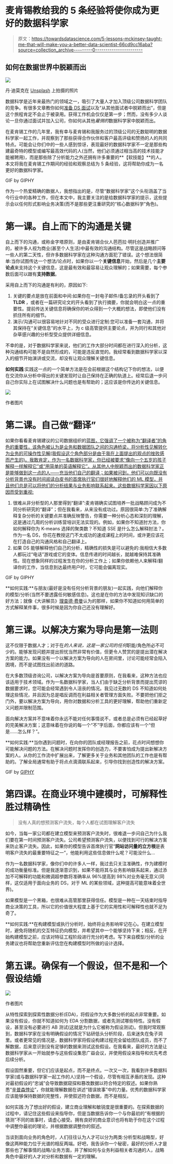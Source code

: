 # 麦肯锡教给我的 5 条经验将使你成为更好的数据科学家

> 原文：<https://towardsdatascience.com/5-lessons-mckinsey-taught-me-that-will-make-you-a-better-data-scientist-66cd9cc16aba?source=collection_archive---------0----------------------->

## 如何在数据世界中脱颖而出

![](img/e1e10e2711321a6d50cb435c49e998fd.png)

丹·迪莫克在 [Unsplash](https://unsplash.com?utm_source=medium&utm_medium=referral) 上拍摄的照片

数据科学是近年来最热门的领域之一，吸引了大量人才加入顶级公司数据科学团队的竞争。有很多文章教你如何[准备 DS 面试](/the-ultimate-interview-prep-guide-for-data-scientists-and-data-analysts-18621db1da47)以及“从其他面试者中脱颖而出”，但是这个旅程肯定不会止于被录用。获得工作机会仅仅是第一步；然而，没有多少人谈论一旦你通过面试并加入公司，你如何从其他*雇佣的*数据科学家中脱颖而出。

在麦肯锡工作的几年里，我有幸与麦肯锡和我服务过的顶级公司的无数聪明的数据科学家一起工作，并观察到了那些获得合作伙伴和客户最高评级和赞扬的人的共同特点。可能会让你们中的一些人感到惊讶，表现最好的数据科学家不一定是那些构建最奇特的模型或编写最高效代码的人(当然，他们必须通过相当高的技术技能才能被聘用)，而是那些除了分析能力之外还拥有许多重要的**【软技能】**的人。本文将我在麦肯锡工作期间的经验和观察总结为 5 条经验，这将帮助你成为一名更好的数据科学家。

GIF by GIPHY

作为一个热爱精确的数据人，我想指出的是，尽管“数据科学家”这个头衔涵盖了当今行业中的各种工作，但在本文中，我主要关注的是给数据科学家的提示，这些提示会以任何形式影响业务决策(而不是那些更注重研究的“核心数据科学”角色)。

# 第一课。自上而下的沟通是关键

自上而下的沟通，或称金字塔原则，是由麦肯锡合伙人芭芭拉·明托创造并推广的，被许多人视为商业(甚至个人生活)中最有效的沟通结构。尽管这是战略顾问等一些人的第二天性，但许多数据科学家在这种沟通方面犯了错误。这个想法很简单:当你试图传达一个想法/论点时，如果你以一个**关键信息**开始，然后是几个**主要论点**来支持这个关键信息，这是最有效和最容易让观众理解的；如果需要，每个参数后面可以跟有**支持数据**。

采用自上而下的沟通是有利的，原因如下:

1.  关键的要点是放在前面和中间:如果你在一封电子邮件/备忘录的开头看到了 **TLDR** ，或者在一篇研究论文的开头看到了执行摘要，你就会明白这一点的重要性。提前传达关键信息将确保你的听众得到一个大概的想法，即使他们没有抓住所有的细节。
2.  演示/沟通可以很容易地针对不同的受众进行定制:您可以准备一套沟通，并将其保持在“关键信息”的水平上，为 c 级高管提供主要论点，并为同行和其他对杂草感兴趣的分析型受众提供详细信息。

不幸的是，对于数据科学家来说，他们的工作大部分时间都在进行深入的分析，这种沟通结构可能不是自然形成的，可能是违反直觉的。我经常看到数据科学家以深入的细节开始演讲或交流，却没有让观众理解关键信息。

**如何实践**:实践这一点的一个简单方法是在会前根据这个结构记下你的想法，以便在交流你从分析中得出的关键发现时让自己保持在正确的轨道上。经常后退一步问自己你实际上在试图解决什么问题也是有帮助的；这应该是你传达的关键信息。

![](img/4fa3d94a6383ff85d9f4a673879ddaad.png)

作者图片

# 第二课。自己做“翻译”

如果你看看麦肯锡建议的公司数据组织的[蓝图，它强调了一个被称为“翻译者”的角色的重要性，该角色被认为是业务和数据团队之间的沟通桥梁，将分析性见解转化为业务的可操作性见解(我假设这个角色部分是由于我在上面提出的观点的挫败感而产生的)。我敢肯定，作为一名数据科学家，你已经被要求“像向一个五岁的孩子解释一样解释它”或“用简单的英语解释它”。从其他人中脱颖而出的数据科学家正是能够做到这一点的人——充当他们自己的翻译；如果被问到，他们可以向既没有分析背景也没有时间阅读白皮书的首席执行官们很好地解释他们的 ML 模型，并且他们总是可以将他们的分析结果与业务影响联系起来。这些数据科学家因以下原因而受到重视:](https://www.mckinsey.com/industries/financial-services/our-insights/building-an-effective-analytics-organization)

1.  很难从非分析型的人那里得到“翻译”:麦肯锡确实试图培养一批战略顾问成为不同分析研究的“翻译”；但在我看来，从来没有成功过。原因很简单:为了准确解释复杂分析的关键要点并准确反映警告，你需要一种分析心态和深刻的理解，这是通过几周的分析训练营培训无法实现的。例如，如果你不知道肘方法，你如何解释你为 K-means 选择的聚类数？不知道 SSE 是什么怎么解释肘法？。作为一名 DS，你花在教授这门不太成功的速成课程上的时间，或许更应该花在打造自己的沟通风格和自己翻译上。
2.  如果 DS 能够解释他们自己的分析，精确性的损失是可以避免的:我相信大多数人都玩过“电话”游戏或它的变体。信息传递的时间越长，就越难保持其准确性。现在想象同样的过程发生在你的分析工作上；如果你依赖他人来解释/翻译你的工作，当信息到达最终用户时，它可能会偏离现实。

GIF by GIPHY

**如何实践:**与朋友(最好是没有任何分析背景的朋友)一起实践，向他们解释你的模型/分析(当然不要透露任何敏感信息)。这也是在你的方法中发现知识缺口的好方法；就像《大讲解员》[理查德·费曼](https://en.wikipedia.org/wiki/Richard_Feynman)认为的那样，如果你不知道如何用简单的方式解释某件事，很多时候是因为你自己还没有理解好。

# 第三课。以解决方案为导向是第一法则

这不仅限于数据人才；对于在*的人来说，这是一家公司的任何*职能/角色所必不可少的。能够发现问题并提出担忧当然非常有价值，但更令人赞赏的是提出潜在解决方案的能力。如果没有一个以解决方案为导向的人在房间里，讨论可能经常会陷入困境，而不是试图找出前进的道路。

在大多数顶级咨询公司，以解决方案为导向是首要原则，在我看来，这种方法也应该适用于技术领域。作为一名数据科学家，当人们由于缺乏分析背景而提出荒谬的数据要求时，您可能会经常遇到令人沮丧的情况。我见过无数的 DS 不知道如何处理这些情况，并且因为总是唱反调而在利益相关者管理方面失败。不要把他们拒之门外，要以解决方案为导向，用你对数据和分析工具的更好理解，帮助他们重新定义问题并限制范围。

面向解决方案并不意味着你永远不能对任何事情说不，或者总是必须有已经起草好的完美解决方案；这意味着在你说的每一个“不”字后面，你都应该有一个“但是……怎么样？”。

**如何实践:**当你遇到问题时，在向你的团队或经理报告之前，花点时间想想你可能解决问题的方法。在解决问题时发挥你的创造力，不要害怕成为提出新解决方案的人。从你的工作流中扩展出来，了解更多关于业务和其他团队的工作也是有帮助的。了解全局通常有助于将点点滴滴联系起来，引导你找到创造性的解决方案。

GIF by [GIPHY](https://gph.is/2RVc9FE)

# 第四课。在商业环境中建模时，可解释性胜过精确性

> 没有人真的想预测客户流失，每个人都在试图理解客户流失

如今，当每一家公司都在建立模型来预测客户流失时，很难退一步问自己为什么我们要在第一时间预测客户流失。公司希望预测客户流失，以便找到可行的解决方案来防止客户流失。因此，如果你的模型告诉首席执行官“**网站访问量的立方根**是表明客户流失的最重要特征之一”，他能利用这些信息做什么呢？可能没什么…

作为一名数据科学家，像你们中的许多人一样，我过去只关注准确性，作为建模时的成功衡量标准。但是我逐渐意识到，如果不能将其与业务影响联系起来，通过添加不可解释的功能和微调超参数将准确率从 96%提高到 98%对业务毫无意义(同样，这仅适用于面向业务的 DS，对于 ML 的某些领域，这种提高可能意味着全世界)。

如果模型是一个黑箱，也很难从高管那里获得信任。模型是一种在一天结束时指导商业决策的工具，所以它的价值很大程度上基于它的实用性和可解释性也就不足为奇了。

**如何实践:**在构建模型或执行分析时，始终将业务影响牢记在心。在建立模型时，避免将随机的交互特征扔向模型，并希望其中一个能够坚持下来；相反，在开始构建模型之前，应该对特征工程阶段进行充分的考虑。写下来自模型/分析的业务建议也将帮助您重新评估您在构建模型时所做的设计选择。

# **第五课。确保有一个假设，但不是和一个假设结婚**

![](img/19d64c77b83ee4a5d8aa16bf78c223be.png)

作者图片

从特性探索到探索性数据分析(EDA)，将假设作为大多数分析的起点非常重要。如果没有假设，你就不知道如何为 EDA 分割数据，或者先测试哪些特性。没有假设，甚至没有必要进行 AB 测试(这就是为什么它被称为假设测试)。但我时常观察到，数据科学家在没有明确假设的情况下钻研低头分析阶段，后来迷失在兔子洞里。或者更常见的情况是，数据科学家将假设构建过程完全留给团队成员，而不了解数据，后来意识到没有足够的数据来测试这些假设。在我看来，最好的方法是让数据科学家从一开始就参与这些假设集思广益会议，并使用假设来指导和优先考虑后续分析。

假设固然重要，但它们应该是起点，而不是终点。一次又一次，我看到许多数据科学家(或与数据科学家一起工作的人)坚持一个假设，尽管有相互矛盾的发现。这种对最初假设的“忠诚”会导致数据窥探和篡改数据以符合特定的叙述。如果你熟悉“[辛普森悖论](https://en.wikipedia.org/wiki/Simpson%27s_paradox#:~:text=Simpson's%20paradox%2C%20which%20also%20goes,when%20these%20groups%20are%20combined.)”，你就能理解数据在讲述“错误故事”中的力量。优秀的数据科学家应该能够保持数据的完整性，并使叙述符合数据，而不是相反。

如何实践:为了想出好的假设，建立商业理解和敏锐度是很重要的。在探索数据的过程中，请记住这些假设来指导你，但是当数据告诉你一个与你最初的“有根据的猜测”不同的故事时，请虚心接受。拥有良好的商业意识也将有助于你在这个过程中调整你最初的理论，并根据数据调整你的叙述。

当谈到面向业务的角色时，人们往往认为人才可以分为两类:分析型和战略型，好像这两种能力位于光谱的相反两端。好吧，我告诉你一个秘密，最好的分析人才是那些也了解事情的战略/业务方面，并了解如何与业务利益相关者沟通的人，战略角色中最好的人才对分析和数据有一定的理解。